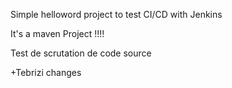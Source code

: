 Simple helloword project to test CI/CD with Jenkins

It's a maven Project !!!!

Test de scrutation de code source

+Tebrizi changes



